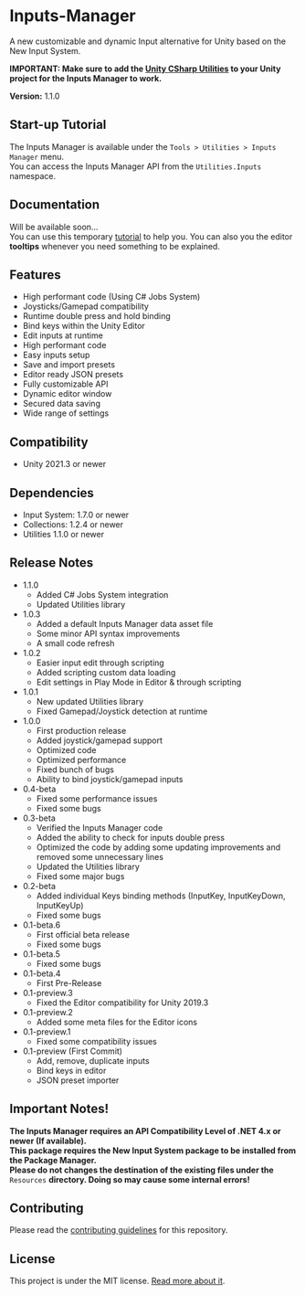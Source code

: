 # Inputs-Manager
A new customizable and dynamic Input alternative for Unity based on the New Input System.

**IMPORTANT: Make sure to add the [Unity CSharp Utilities](https://www.github.com/BxB-Studio/Unity-CSharp-Utilities) to your Unity project for the Inputs Manager to work.**

**Version:** 1.1.0

## Start-up Tutorial
The Inputs Manager is available under the `Tools > Utilities > Inputs Manager` menu.<br/>
You can access the Inputs Manager API from the `Utilities.Inputs` namespace.

## Documentation
Will be available soon...<br/>
You can use this temporary [tutorial](https://youtu.be/oZlrqwAjiqQ) to help you. You can also you the editor **tooltips** whenever you need something to be explained.

## Features
- High performant code (Using C# Jobs System)
- Joysticks/Gamepad compatibility
- Runtime double press and hold binding
- Bind keys within the Unity Editor
- Edit inputs at runtime
- High performant code
- Easy inputs setup
- Save and import presets
- Editor ready JSON presets
- Fully customizable API
- Dynamic editor window
- Secured data saving
- Wide range of settings

## Compatibility
- Unity 2021.3 or newer<br/>

## Dependencies
- Input System: 1.7.0 or newer
- Collections: 1.2.4 or newer
- Utilities 1.1.0 or newer

## Release Notes
- 1.1.0
	- Added C# Jobs System integration
	- Updated Utilities library
- 1.0.3
	- Added a default Inputs Manager data asset file
	- Some minor API syntax improvements
	- A small code refresh
- 1.0.2
	- Easier input edit through scripting
	- Added scripting custom data loading
	- Edit settings in Play Mode in Editor & through scripting
- 1.0.1
	- New updated Utilities library
	- Fixed Gamepad/Joystick detection at runtime
- 1.0.0
	- First production release
	- Added joystick/gamepad support
	- Optimized code
	- Optimized performance
	- Fixed bunch of bugs
	- Ability to bind joystick/gamepad inputs
- 0.4-beta
	- Fixed some performance issues
	- Fixed some bugs
- 0.3-beta
	- Verified the Inputs Manager code
	- Added the ability to check for inputs double press
	- Optimized the code by adding some updating improvements and removed some unnecessary lines
	- Updated the Utilities library
	- Fixed some major bugs
- 0.2-beta
	- Added individual Keys binding methods (InputKey, InputKeyDown, InputKeyUp)
	- Fixed some bugs
- 0.1-beta.6
	- First official beta release
	- Fixed some bugs
- 0.1-beta.5
	- Fixed some bugs
- 0.1-beta.4
	- First Pre-Release
- 0.1-preview.3
	- Fixed the Editor compatibility for Unity 2019.3
- 0.1-preview.2
	- Added some meta files for the Editor icons
- 0.1-preview.1
	- Fixed some compatibility issues
- 0.1-preview (First Commit)
	- Add, remove, duplicate inputs
	- Bind keys in editor
	- JSON preset importer

## Important Notes!
**The Inputs Manager requires an API Compatibility Level of .NET 4.x or newer (If available).<br/>
This package requires the New Input System package to be installed from the Package Manager.<br/>
Please do not changes the destination of the existing files under the** `Resources` **directory. Doing so may cause some internal errors!**

## Contributing
Please read the [contributing guidelines](https://github.com/BxB-Studio/Inputs-Manager/blob/master/CONTRIBUTING.md) for this repository.

## License
This project is under the MIT license. [Read more about it](https://github.com/BxB-Studio/Inputs-Manager/blob/master/LICENSE.md).
